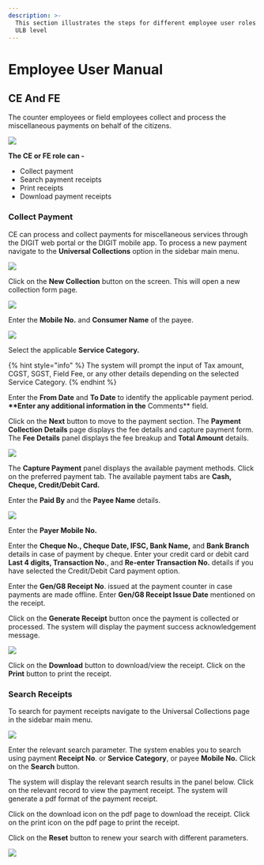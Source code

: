 ```yaml
---
description: >-
  This section illustrates the steps for different employee user roles at the
  ULB level
---
```


# Employee User Manual

## **CE And FE**

The counter employees or field employees collect and process the miscellaneous payments on behalf of the citizens. 

![](https://docs.google.com/drawings/u/0/d/sdqYT5-oQRjT_c5OP_fcsbA/image?w=303&h=297&rev=128&ac=1&parent=1GZKzf7O_6WDB5ba1gb6QUT6CqipoQzuRuWT44fTAgGo)

**The CE or FE role can -**

* Collect payment
* Search payment receipts
* Print receipts
* Download payment receipts

### **Collect Payment**

CE can process and collect payments for miscellaneous services through the DIGIT web portal or the DIGIT mobile app. To process a new payment navigate to the **Universal Collections** option in the sidebar main menu.

![](https://docs.google.com/drawings/u/0/d/sHDxtCHirCj-8f8WY383r5g/image?w=289&h=357&rev=59&ac=1&parent=1GZKzf7O_6WDB5ba1gb6QUT6CqipoQzuRuWT44fTAgGo)

Click on the **New Collection** button on the screen. This will open a new collection form page.

![](https://docs.google.com/drawings/u/0/d/sZFok4oTVR3-Z5P6RpiHlrQ/image?w=624&h=184&rev=57&ac=1&parent=1GZKzf7O_6WDB5ba1gb6QUT6CqipoQzuRuWT44fTAgGo)

Enter the **Mobile No.** and **Consumer Name** of the payee.

![](https://docs.google.com/drawings/u/0/d/sU091UrGzf-BIhQXc-K1OnA/image?w=598&h=349&rev=65&ac=1&parent=1GZKzf7O_6WDB5ba1gb6QUT6CqipoQzuRuWT44fTAgGo)

Select the applicable **Service Category.**

{% hint style="info" %}
The system will prompt the input of Tax amount, CGST, SGST, Field Fee, or any other details depending on the selected Service Category.
{% endhint %}

Enter the **From Date** and **To Date** to identify the applicable payment period. **\*\*Enter any additional information in the** Comments\*\* field.

Click on the **Next** button to move to the payment section. The **Payment Collection Details** page displays the fee details and capture payment form. The **Fee Details** panel displays the fee breakup and **Total Amount** details.

![](https://lh6.googleusercontent.com/MvPGlTveclKajRWJnyKrRrbSyOKfDKkw1NzE0X9tCFUioKlz5NrPXU_nvVrFEuqLbpU20bJG-RoSsJlW7GCr_u0hCnRbqgiu3Kfwl-UYS3pOLB7W6YOm_ffNonFLtJrSpCR8q-nu)

The **Capture Payment** panel displays the available payment methods. Click on the preferred payment tab. The available payment tabs are **Cash, Cheque, Credit/Debit Card.**

Enter the **Paid By** and the **Payee Name** details.

![](https://docs.google.com/drawings/u/0/d/s_tv2UAnfFyxWdg76C7_GMQ/image?w=624&h=331&rev=71&ac=1&parent=1GZKzf7O_6WDB5ba1gb6QUT6CqipoQzuRuWT44fTAgGo)

Enter the **Payer Mobile No.**

Enter the **Cheque No., Cheque Date, IFSC, Bank Name,** and **Bank Branch** details in case of payment by cheque. Enter your credit card or debit card **Last 4 digits, Transaction No.**, and **Re-enter Transaction No.** details if you have selected the Credit/Debit Card payment option.

Enter the **Gen/G8 Receipt No**. issued at the payment counter in case payments are made offline. Enter **Gen/G8 Receipt Issue Date** mentioned on the receipt.

Click on the **Generate Receipt** button once the payment is collected or processed. The system will display the payment success acknowledgement message.

![](https://lh4.googleusercontent.com/L-wJWESDZNSQDjPpdBtWKm4j4gyzxc4v6TYDCmchZ7OuJeUfq3ipiMovnboiFj2aKsQ7AM6Vb4cwGlJiEftxc5dXNEf8tMM3I0fFpZ9pzFNaAiDS4wpcnyqTmRDlw7zPmu4bxMdJ)

Click on the **Download** button to download/view the receipt. Click on the **Print** button to print the receipt.

### **Search Receipts**

To search for payment receipts navigate to the Universal Collections page in the sidebar main menu.

![](https://lh3.googleusercontent.com/IEjyNR2jqJ5Lk6bRw2UC_4HG7xu8g496jqpCs4NmGRi8TXGvWt3cVFYElr_uzHvggHj3CjH4DI_r4Gs-BFd3Rfp_LoMfotgwkcArovKhvPkFGtJ2QRkKJ8r7RWfiqtrbtERcHDB7)

Enter the relevant search parameter. The system enables you to search using payment **Receipt No**. or **Service Category**, or payee **Mobile No.** Click on the **Search** button.

The system will display the relevant search results in the panel below. Click on the relevant record to view the payment receipt. The system will generate a pdf format of the payment receipt.

Click on the download icon on the pdf page to download the receipt. Click on the print icon on the pdf page to print the receipt.

Click on the **Reset** button to renew your search with different parameters.

![](https://lh3.googleusercontent.com/u3oLM8vb8NQGxqz_AK7ZvHmtMX_99oQB_VBr4qMODxiqqAjBrjesi8p--HC-58sjeczNGShKz8Jd-lCqeUO5f-AxQIaRyrWwu8xhSOF48WGAc-3KS1v8JOnIDw0tfRGKHvXtXaMy)

